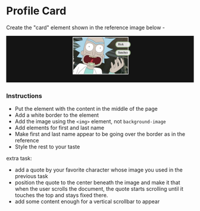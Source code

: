# Profile Card

Create the "card" element shown in the reference image below -

![](reference.png)

### Instructions

- Put the element with the content in the middle of the page
- Add a white border to the element
- Add the image using the `<img>` element, not `background-image`
- Add elements for first and last name
- Make first and last name appear to be going over the border as in the reference
- Style the rest to your taste

extra task:
- add a quote by your favorite character whose image you used in the previous task
- position the quote to the center beneath the image and make it that when the user scrolls the document, the quote starts scrolling until it touches the top and stays   fixed there.
- add some content enough for a vertical scrollbar to appear 
